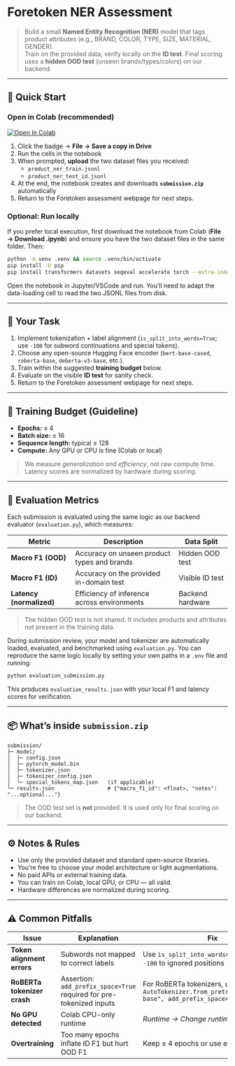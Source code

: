 # Foretoken NER Assessment

> Build a small **Named Entity Recognition (NER)** model that tags product attributes (e.g., BRAND, COLOR, TYPE, SIZE, MATERIAL, GENDER).  
> Train on the provided data; verify locally on the **ID test**. Final scoring uses a **hidden OOD test** (unseen brands/types/colors) on our backend.

---

## 🚀 Quick Start

### Open in Colab (recommended)
[![Open In Colab](https://colab.research.google.com/assets/colab-badge.svg)](https://colab.research.google.com/drive/1krxadAmN6R6Chpq0su5nXRE3qkFkVeK4?usp=sharing)

1. Click the badge → **File → Save a copy in Drive**  
2. Run the cells in the notebook  
3. When prompted, **upload** the two dataset files you received:  
   - `product_ner_train.jsonl`  
   - `product_ner_test_id.jsonl`  
4. At the end, the notebook creates and downloads **`submission.zip`** automatically  
5. Return to the Foretoken assessment webpage for next steps.

### Optional: Run locally
If you prefer local execution, first download the notebook from Colab (**File → Download .ipynb**) and ensure you have the two dataset files in the same folder. Then:

```bash
python -m venv .venv && source .venv/bin/activate
pip install -U pip
pip install transformers datasets seqeval accelerate torch --extra-index-url https://download.pytorch.org/whl/cu121
````

Open the notebook in Jupyter/VSCode and run. You’ll need to adapt the data-loading cell to read the two JSONL files from disk.

---

## 🎯 Your Task

1. Implement tokenization + label alignment (`is_split_into_words=True`; use `-100` for subword continuations and special tokens).
2. Choose any open-source Hugging Face encoder (`bert-base-cased`, `roberta-base`, `deberta-v3-base`, etc.).
3. Train within the suggested **training budget** below.
4. Evaluate on the visible **ID test** for sanity check.
5. Return to the Foretoken assessment webpage for next steps.

---

## 🧠 Training Budget (Guideline)

* **Epochs:** ≤ 4
* **Batch size:** ≤ 16
* **Sequence length:** typical ≤ 128
* **Compute:** Any GPU or CPU is fine (Colab or local)

> We measure *generalization and efficiency*, not raw compute time.
> Latency scores are normalized by hardware during scoring.

---

## 🧾 Evaluation Metrics

Each submission is evaluated using the same logic as our backend evaluator (`evaluation.py`), which measures:

| Metric                   | Description                                 | Data Split       |
| ------------------------ | ------------------------------------------- | ---------------- |
| **Macro F1 (OOD)**       | Accuracy on unseen product types and brands | Hidden OOD test  |
| **Macro F1 (ID)**        | Accuracy on the provided in-domain test     | Visible ID test  |
| **Latency (normalized)** | Efficiency of inference across environments | Backend hardware |

> The hidden OOD test is not shared. It includes products and attributes not present in the training data.

During submission review, your model and tokenizer are automatically loaded, evaluated, and benchmarked using `evaluation.py`.
You can reproduce the same logic locally by setting your own paths in a `.env` file and running:

```bash
python evaluation_submission.py
```

This produces `evaluation_results.json` with your local F1 and latency scores for verification.

---

## 📦 What’s inside `submission.zip`

```
submission/
├─ model/
│  ├─ config.json
│  ├─ pytorch_model.bin
│  ├─ tokenizer.json
│  ├─ tokenizer_config.json
│  └─ special_tokens_map.json   (if applicable)
└─ results.json                 # {"macro_f1_id": <float>, "notes": "...optional..."}
```

> The OOD test set is **not** provided. It is used only for final scoring on our backend.

---

## ⚙️ Notes & Rules

* Use only the provided dataset and standard open-source libraries.
* You’re free to choose your model architecture or light augmentations.
* No paid APIs or external training data.
* You can train on Colab, local GPU, or CPU — all valid.
* Hardware differences are normalized during scoring.

---

## ⚠️ Common Pitfalls

| Issue                       | Explanation                                                          | Fix                                                                                                    |
| --------------------------- | -------------------------------------------------------------------- | ------------------------------------------------------------------------------------------------------ |
| **Token alignment errors**  | Subwords not mapped to correct labels                                | Use `is_split_into_words=True` and assign `-100` to ignored positions                                  |
| **RoBERTa tokenizer crash** | Assertion: `add_prefix_space=True` required for pre-tokenized inputs | For RoBERTa tokenizers, use:<br>`AutoTokenizer.from_pretrained("roberta-base", add_prefix_space=True)` |
| **No GPU detected**         | Colab CPU-only runtime                                               | *Runtime → Change runtime type → GPU*                                                                  |
| **Overtraining**            | Too many epochs inflate ID F1 but hurt OOD F1                        | Keep ≤ 4 epochs or use early stopping                                                                  |
